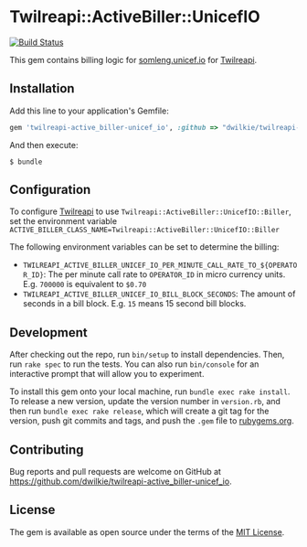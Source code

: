 # Twilreapi::ActiveBiller::UnicefIO

[![Build Status](https://travis-ci.org/dwilkie/twilreapi-active_biller-unicef_io.svg?branch=master)](https://travis-ci.org/dwilkie/twilreapi-active_biller-unicef_io)

This gem contains billing logic for [somleng.unicef.io](somleng.unicef.io) for [Twilreapi](https://github.com/dwilkie/twilreapi).

## Installation

Add this line to your application's Gemfile:

```ruby
gem 'twilreapi-active_biller-unicef_io', :github => "dwilkie/twilreapi-active_biller-unicef_io"
```

And then execute:

    $ bundle

## Configuration

To configure [Twilreapi](https://github.com/dwilkie/twilreapi) to use `Twilreapi::ActiveBiller::UnicefIO::Biller`, set the environment variable `ACTIVE_BILLER_CLASS_NAME=Twilreapi::ActiveBiller::UnicefIO::Biller`

The following environment variables can be set to determine the billing:

* `TWILREAPI_ACTIVE_BILLER_UNICEF_IO_PER_MINUTE_CALL_RATE_TO_${OPERATOR_ID}`:  The per minute call rate to `OPERATOR_ID` in micro currency units. E.g. `700000` is equivalent to `$0.70`
* `TWILREAPI_ACTIVE_BILLER_UNICEF_IO_BILL_BLOCK_SECONDS`: The amount of seconds in a bill block. E.g. `15` means 15 second bill blocks.

## Development

After checking out the repo, run `bin/setup` to install dependencies. Then, run `rake spec` to run the tests. You can also run `bin/console` for an interactive prompt that will allow you to experiment.

To install this gem onto your local machine, run `bundle exec rake install`. To release a new version, update the version number in `version.rb`, and then run `bundle exec rake release`, which will create a git tag for the version, push git commits and tags, and push the `.gem` file to [rubygems.org](https://rubygems.org).

## Contributing

Bug reports and pull requests are welcome on GitHub at https://github.com/dwilkie/twilreapi-active_biller-unicef_io.

## License

The gem is available as open source under the terms of the [MIT License](http://opensource.org/licenses/MIT).

